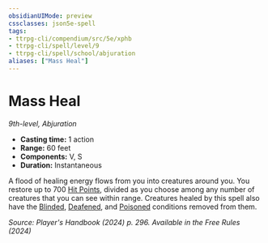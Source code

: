 ```yaml
---
obsidianUIMode: preview
cssclasses: json5e-spell
tags:
- ttrpg-cli/compendium/src/5e/xphb
- ttrpg-cli/spell/level/9
- ttrpg-cli/spell/school/abjuration
aliases: ["Mass Heal"]
---
```

# Mass Heal
*9th-level, Abjuration*  

- **Casting time:** 1 action
- **Range:** 60 feet
- **Components:** V, S
- **Duration:** Instantaneous

A flood of healing energy flows from you into creatures around you. You restore up to 700 [Hit Points](hit-points-xphb.md), divided as you choose among any number of creatures that you can see within range. Creatures healed by this spell also have the [Blinded](conditions.md#Blinded), [Deafened](conditions.md#Deafened), and [Poisoned](conditions.md#Poisoned) conditions removed from them.

*Source: Player's Handbook (2024) p. 296. Available in the Free Rules (2024)*